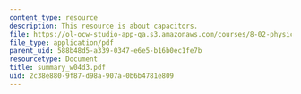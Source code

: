 ```yaml
---
content_type: resource
description: This resource is about capacitors.
file: https://ol-ocw-studio-app-qa.s3.amazonaws.com/courses/8-02-physics-ii-electricity-and-magnetism-spring-2007/2c38e8809f87d98a907a0b6b4781e809_summary_w04d3.pdf
file_type: application/pdf
parent_uid: 588b48d5-a339-0347-e6e5-b16b0ec1fe7b
resourcetype: Document
title: summary_w04d3.pdf
uid: 2c38e880-9f87-d98a-907a-0b6b4781e809
---
```

